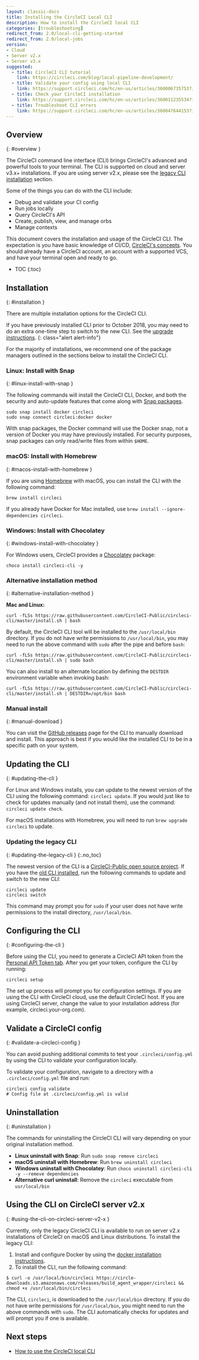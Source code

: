 ```yaml
---
layout: classic-docs
title: Installing the CircleCI Local CLI
description: How to install the CircleCI local CLI
categories: [troubleshooting]
redirect_from: 2.0/local-cli-getting-started
redirect_from: 2.0/local-jobs
version:
- Cloud
- Server v2.x
- Server v3.x
suggested:
  - title: CircleCI CLI tutorial
    link: https://circleci.com/blog/local-pipeline-development/
  - title: Validate your config using local CLI
    link: https://support.circleci.com/hc/en-us/articles/360006735753?input_string=how+to+validate+config+before+pushing
  - title: Check your CircleCI installation
    link: https://support.circleci.com/hc/en-us/articles/360011235534?input_string=how+to+validate+config
  - title: Troubleshoot CLI errors
    link: https://support.circleci.com/hc/en-us/articles/360047644153?input_string=cli
---
```


## Overview
{: #overview }

The CircleCI command line interface (CLI) brings CircleCI's advanced and powerful tools to your terminal. The CLI is supported on cloud and server v3.x+ installations. If you are using server v2.x, please see the [legacy CLI installation](#using-the-cli-on-circleci-server-v2-x) section.

Some of the things you can do with the CLI include:

- Debug and validate your CI config
- Run jobs locally
- Query CircleCI's API
- Create, publish, view, and manage orbs
- Manage contexts

This document covers the installation and usage of the CircleCI CLI. The expectation is you have basic knowledge of CI/CD, [CircleCI's concepts]({{site.baseurl}}/2.0/concepts). You should already have a CircleCI account, an account with a supported VCS, and have your terminal open and ready to go.

* TOC
{:toc}

## Installation
{: #installation }

There are multiple installation options for the CircleCI CLI.

If you have previously installed CLI prior to October 2018, you may need to do an extra one-time step to switch to the new CLI. See the [upgrade instructions](#updating-the-legacy-cli).
{: class="alert alert-info"}

For the majority of installations, we recommend one of the package managers outlined in the sections below to install the CircleCI CLI.

### Linux: Install with Snap
{: #linux-install-with-snap }

The following commands will install the CircleCI CLI, Docker, and both the security and auto-update features that come along with [Snap packages](https://snapcraft.io/).

```shell
sudo snap install docker circleci
sudo snap connect circleci:docker docker
```

With snap packages, the Docker command will use the Docker snap, not a version of Docker you may have previously installed. For security purposes, snap packages can only read/write files from within `$HOME`.

### macOS: Install with Homebrew
{: #macos-install-with-homebrew }

If you are using [Homebrew](https://brew.sh/) with macOS, you can install the CLI with the following command:

```shell
brew install circleci
```

If you already have Docker for Mac installed, use `brew install --ignore-dependencies circleci`.

### Windows: Install with Chocolatey
{: #windows-install-with-chocolatey }

For Windows users, CircleCI provides a [Chocolatey](https://chocolatey.org/) package:

```shell
choco install circleci-cli -y
```

### Alternative installation method
{: #alternative-installation-method }

**Mac and Linux:**

```shell
curl -fLSs https://raw.githubusercontent.com/CircleCI-Public/circleci-cli/master/install.sh | bash
```

By default, the CircleCI CLI tool will be installed to the `/usr/local/bin` directory. If you do not have write permissions to `/usr/local/bin`, you may need to run the above command with `sudo` after the pipe and before `bash`:

```shell
curl -fLSs https://raw.githubusercontent.com/CircleCI-Public/circleci-cli/master/install.sh | sudo bash
```

You can also install to an alternate location by defining the `DESTDIR` environment variable when invoking bash:

```shell
curl -fLSs https://raw.githubusercontent.com/CircleCI-Public/circleci-cli/master/install.sh | DESTDIR=/opt/bin bash
```

### Manual install
{: #manual-download }

You can visit the [GitHub releases](https://github.com/CircleCI-Public/circleci-cli/releases) page for the CLI to manually download and install. This approach is best if you would like the installed CLI to be in a specific path on your system.

## Updating the CLI
{: #updating-the-cli }

For Linux and Windows installs, you can update to the newest version of the CLI using the following command: `circleci update`. If you would just like to check for updates manually (and not install them), use the command: `circleci update check`.

For macOS installations with Homebrew, you will need to run `brew upgrade circleci` to update.

### Updating the legacy CLI
{: #updating-the-legacy-cli }
{:.no_toc}

The newest version of the CLI is a [CircleCI-Public open source project](https://github.com/CircleCI-Public/circleci-cli). If you have the [old CLI installed](https://github.com/circleci/local-cli), run the following commands to update and switch to the new CLI:

```shell
circleci update
circleci switch
```

This command may prompt you for `sudo` if your user does not have write permissions to the install directory, `/usr/local/bin`.

## Configuring the CLI
{: #configuring-the-cli }

Before using the CLI, you need to generate a CircleCI API token from the [Personal API Token tab](https://app.circleci.com/settings/user/tokens). After you get your token, configure the CLI by running:

```shell
circleci setup
```

The set up process will prompt you for configuration settings. If you are using the CLI with CircleCI cloud, use the default CircleCI host. If you are using CircleCI server, change the value to your installation address (for example, circleci.your-org.com).

## Validate a CircleCI config
{: #validate-a-circleci-config }

You can avoid pushing additional commits to test your `.circleci/config.yml` by using the CLI to validate your configuration locally.

To validate your configuration, navigate to a directory with a `.circleci/config.yml` file and run:

```shell
circleci config validate
# Config file at .circleci/config.yml is valid
```

## Uninstallation
{: #uninstallation }

The commands for uninstalling the CircleCI CLI will vary depending on your original installation method.

- **Linux uninstall with Snap**: Run `sudo snap remove circleci`
- **macOS uninstall with Homebrew**: Run `brew uninstall circleci`
- **Windows uninstall with Chocolatey**: Run `choco uninstall circleci-cli -y --remove dependencies`
- **Alternative curl uninstall**: Remove the `circleci` executable from `usr/local/bin`

## Using the CLI on CircleCI server v2.x
{: #using-the-cli-on-circleci-server-v2-x }

Currently, only the legacy CircleCI CLI is available to run on server v2.x installations of CircleCI on macOS and Linux distributions. To install the legacy CLI:

1. Install and configure Docker by using the [docker installation instructions](https://docs.docker.com/install/).
2. To install the CLI, run the following command:

```shell
$ curl -o /usr/local/bin/circleci https://circle-downloads.s3.amazonaws.com/releases/build_agent_wrapper/circleci && chmod +x /usr/local/bin/circleci
```

The CLI, `circleci`, is downloaded to the `/usr/local/bin` directory. If you do not have write permissions for `/usr/local/bin`, you might need to run the above commands with `sudo`. The CLI automatically checks for updates and will prompt you if one is available.

## Next steps
- [How to use the CircleCI local CLI]({{site.baseurl}}/2.0/how-to-use-the-circleci-local-cli)
